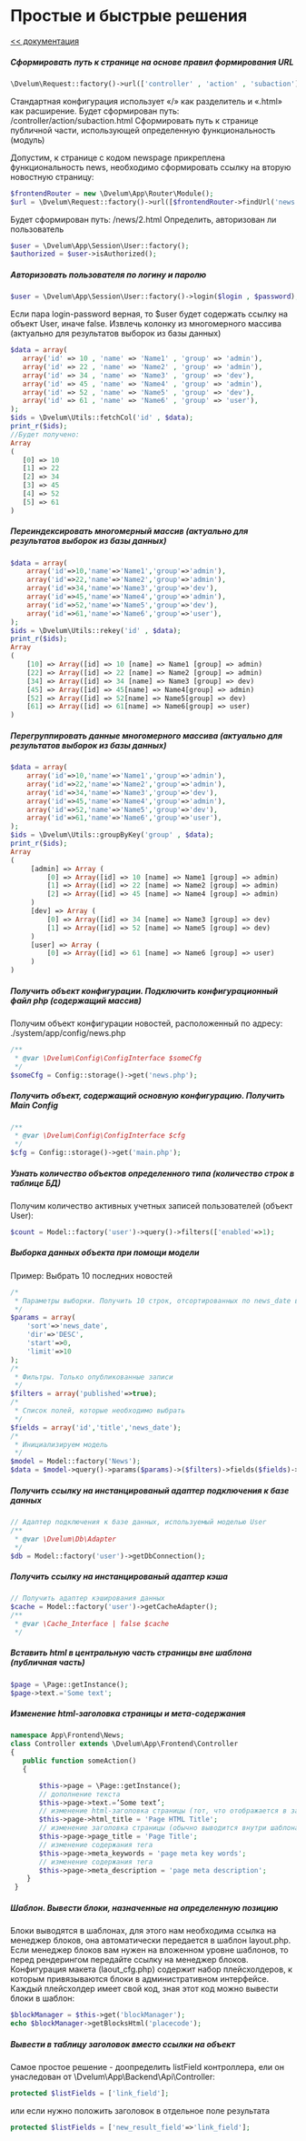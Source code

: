 Простые и быстрые решения
===
[<< документация](readme.md)


##### Сформировать путь к странице на основе правил формирования URL 

```php
\Dvelum\Request::factory()->url(['controller' , 'action' , 'subaction']);
```

Стандартная конфигурация использует «/» как разделитель и «.html» как расширение. Будет сформирован путь: /controller/action/subaction.html
Сформировать путь к странице публичной части, использующей определенную функциональность (модуль)

Допустим, к странице с кодом newspage прикреплена функциональность news, необходимо сформировать ссылку на вторую новостную страницу:
```php
$frontendRouter = new \Dvelum\App\Router\Module(); 
$url = \Dvelum\Request::factory()->url([$frontendRouter->findUrl('news') , 2 ]);
```
Будет сформирован путь: /news/2.html
Определить, авторизован ли пользователь
```php
$user = \Dvelum\App\Session\User::factory(); 
$authorized = $user->isAuthorized();
```
##### Авторизовать пользователя по логину и паролю
```php
$user = \Dvelum\App\Session\User::factory()->login($login , $password);
```
Если пара login-password верная, то $user будет содержать ссылку на объект User, иначе false.
Извлечь колонку из многомерного массива (актуально для результатов выборок из базы данных)
```php
$data = array(
   array('id' => 10 , 'name' => 'Name1' , 'group' => 'admin'),
   array('id' => 22 , 'name' => 'Name2' , 'group' => 'admin'),
   array('id' => 34 , 'name' => 'Name3' , 'group' => 'dev'),
   array('id' => 45 , 'name' => 'Name4' , 'group' => 'admin'),
   array('id' => 52 , 'name' => 'Name5' , 'group' => 'dev'),
   array('id' => 61 , 'name' => 'Name6' , 'group' => 'user'),
);
$ids = \Dvelum\Utils::fetchCol('id' , $data);
print_r($ids);
//Будет получено:
Array
(
   [0] => 10
   [1] => 22
   [2] => 34
   [3] => 45
   [4] => 52
   [5] => 61
)
```
##### Переиндексировать многомерный массив (актуально для результатов выборок из базы данных)
```php
$data = array(
    array('id'=>10,'name'=>'Name1','group'=>'admin'),
    array('id'=>22,'name'=>'Name2','group'=>'admin'),
    array('id'=>34,'name'=>'Name3','group'=>'dev'),
    array('id'=>45,'name'=>'Name4','group'=>'admin'),
    array('id'=>52,'name'=>'Name5','group'=>'dev'),
    array('id'=>61,'name'=>'Name6','group'=>'user'),
);
$ids = \Dvelum\Utils::rekey('id' , $data);
print_r($ids);
Array
(
    [10] => Array([id] => 10 [name] => Name1 [group] => admin)
    [22] => Array([id] => 22 [name] => Name2 [group] => admin)
    [34] => Array([id] => 34 [name] => Name3 [group] => dev)
    [45] => Array([id] => 45[name] => Name4[group] => admin)
    [52] => Array([id] => 52[name] => Name5[group] => dev)
    [61] => Array([id] => 61[name] => Name6[group] => user)
)
```
##### Перегруппировать данные многомерного массива (актуально для результатов выборок из базы данных)
```php
$data = array(
 	array('id'=>10,'name'=>'Name1','group'=>'admin'),
 	array('id'=>22,'name'=>'Name2','group'=>'admin'),
 	array('id'=>34,'name'=>'Name3','group'=>'dev'),
 	array('id'=>45,'name'=>'Name4','group'=>'admin'),
 	array('id'=>52,'name'=>'Name5','group'=>'dev'),
 	array('id'=>61,'name'=>'Name6','group'=>'user'),
);
$ids = \Dvelum\Utils::groupByKey('group' , $data);
print_r($ids);
Array
(
     [admin] => Array (
         [0] => Array([id] => 10 [name] => Name1 [group] => admin)
         [1] => Array([id] => 22 [name] => Name2 [group] => admin)
         [2] => Array([id] => 45 [name] => Name4 [group] => admin)
     )
     [dev] => Array (
         [0] => Array([id] => 34 [name] => Name3 [group] => dev)
         [1] => Array([id] => 52 [name] => Name5 [group] => dev)
     )
     [user] => Array (
         [0] => Array([id] => 61 [name] => Name6 [group] => user)
     )
)
```
##### Получить объект конфигурации. Подключить конфигурационный файл php (содержащий массив)

Получим объект конфигурации новостей, расположенный по адресу: ./system/app/config/news.php
```php
/**
 * @var \Dvelum\Config\ConfigInterface $someCfg
 */
$someCfg = Config::storage()->get('news.php');
```
##### Получить объект, содержащий основную конфигурацию. Получить Main Config

```php
/**
 * @var \Dvelum\Config\ConfigInterface $cfg
 */
$cfg = Config::storage()->get('main.php');
```
##### Узнать количество объектов определенного типа (количество строк в таблице БД)

Получим количество активных учетных записей пользователей (объект User):
```php
$count = Model::factory('user')->query()->filters(['enabled'=>1); 
```
##### Выборка данных объекта при помощи модели
Пример: Выбрать 10 последних новостей
```php
/*
 * Параметры выборки. Получить 10 строк, отсортированных по news_date в порядке убывания
 */
$params = array(
 	'sort'=>'news_date',
 	'dir'=>'DESC',
 	'start'=>0,
 	'limit'=>10
);
/*  
 * Фильтры. Только опубликованные записи  
 */ 
$filters = array('published'=>true); 
/*  
 * Список полей, которые необходимо выбрать  
 */ 
$fields = array('id','title','news_date'); 
/*  
 * Инициализируем модель  
 */ 
$model = Model::factory('News'); 
$data = $model->query()->params($params)->($filters)->fields($fields)->fetchAll(); 
```
##### Получить ссылку на инстанцированый адаптер подключения к базе данных
```php
// Адаптер подключения к базе данных, используемый моделью User
/**
 * @var \Dvelum\Db\Adapter
 */
$db = Model::factory('user')->getDbConnection();
```
##### Получить ссылку на инстанцированый адаптер кэша
```php
// Получить адаптер кэширования данных
$cache = Model::factory('user')->getCacheAdapter();
/**
 * @var \Cache_Interface | false $cache
 */
```
##### Вставить html в центральную часть страницы вне шаблона (публичная часть)
```php
$page = \Page::getInstance();
$page->text.='Some text';
```
##### Изменение html-заголовка страницы и мета-содержания
```php
namespace App\Frontend\News;
class Controller extends \Dvelum\App\Frontend\Controller 
{
   public function someAction()
   {

       $this->page = \Page::getInstance();
       // дополнение текста
       $this->page->text.=’Some text’;
       // изменение html-заголовка страницы (тот, что отображается в заголовке окна браузера или его вкладки)
       $this->page->html_title = 'Page HTML Title';
       // изменение заголовка страницы (обычно выводится внутри шаблона в теге)
       $this->page->page_title = 'Page Title';
       // изменение содержания тега 
       $this->page->meta_keywords = 'page meta key words';
       // изменение содержания тега 
       $this->page->meta_description = 'page meta description';
    }
 }
```
##### Шаблон. Вывести блоки, назначенные на определенную позицию

Блоки выводятся в шаблонах, для этого нам необходима ссылка на менеджер блоков, она автоматически передается в шаблон layout.php. Если менеджер блоков вам нужен на вложенном уровне шаблонов, то перед рендерингом передайте ссылку на менеджер блоков. Конфигурация макета (laout_cfg.php) содержит набор плейсхолдеров, к которым привязываются блоки в административном интерфейсе. Каждый плейсхолдер имеет свой код, зная этот код можно вывести блоки в шаблон:
```php
$blockManager = $this->get('blockManager');
echo $blockManager->getBlocksHtml('placecode');
```

##### Вывести в таблицу заголовок вместо ссылки на объект</a>

Самое простое решение - доопределить listField контроллера, ели он унаследован от \Dvelum\App\Backend\Api\Controller:
```php
protected $listFields = ['link_field'];
```
или если нужно положить заголовок в отдельное поле результата
```php
protected $listFields = ['new_result_field'=>'link_field'];
```

